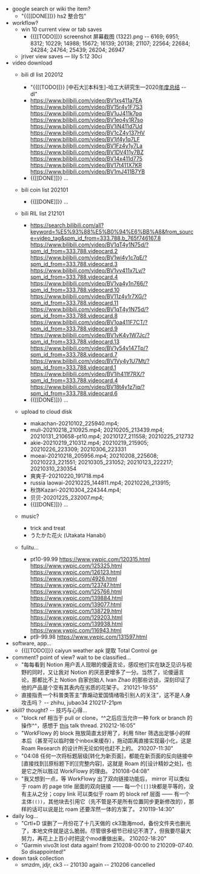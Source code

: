 - google search or wiki the item?
    - "{{[[DONE]]}} hs2 整合包"
- workflow?
    - win 10 current view or tab saves
        - {{[[TODO]]}} screenshot 屏幕截图 (1322).png -- 6169; 6951; 8312; 10229; 14988; 15672; 16139; 20138; 21107; 22564; 22684; 24284; 24764; 25439; 26204; 26947
    - jriver view saves — lily 5:12 30ci
- video download 
    - bili dl list 202012
        - "{{[[TODO]]}} [中石大][本科生]-哈工大研究生—2020[年度总结](https://www.bilibili.com/video/BV1ni4y1c7KG) -- dl"
        - https://www.bilibili.com/video/BV1xs411a7EA
https://www.bilibili.com/video/BV15r4y1F7S3
https://www.bilibili.com/video/BV1uJ411k7pq
https://www.bilibili.com/video/BV1eo4y1R7so
https://www.bilibili.com/video/BV1iN411d7Ud
https://www.bilibili.com/video/BV1cZ4y137HV
https://www.bilibili.com/video/BV1jf4y1q7LF
https://www.bilibili.com/video/BV1Fz4y1y7La
https://www.bilibili.com/video/BV1DV411y7BZ
https://www.bilibili.com/video/BV14x411d775
https://www.bilibili.com/video/BV17t411X7KR
https://www.bilibili.com/video/BV1mJ411B7YB
        - {{[[DONE]]}} ...

    - bili coin list 202101
        - {{[[DONE]]}} ...

    - bili RIL list 212101
        - https://search.bilibili.com/all?keyword=%E5%93%88%E5%B0%94%E6%BB%A8&from_source=video_tag&spm_id_from=333.788.b_765f746167.8
https://www.bilibili.com/video/BV1qT4y1N75d/?spm_id_from=333.788.videocard.2
https://www.bilibili.com/video/BV1wi4y1c7qE/?spm_id_from=333.788.videocard.3
https://www.bilibili.com/video/BV1vv411x7Lv/?spm_id_from=333.788.videocard.4
https://www.bilibili.com/video/BV1va4y1n766/?spm_id_from=333.788.videocard.10
https://www.bilibili.com/video/BV11z4y1r7XG/?spm_id_from=333.788.videocard.11
https://www.bilibili.com/video/BV1qT4y1N75d/?spm_id_from=333.788.videocard.8
https://www.bilibili.com/video/BV1oa411F7CT/?spm_id_from=333.788.videocard.9
https://www.bilibili.com/video/BV1vK4y1W7Jc/?spm_id_from=333.788.videocard.13
https://www.bilibili.com/video/BV1y54y147Tp/?spm_id_from=333.788.videocard.7
https://www.bilibili.com/video/BV1Vy4y1U7Mt/?spm_id_from=333.788.videocard.1
https://www.bilibili.com/video/BV1ih411f7RX/?spm_id_from=333.788.videocard.4
https://www.bilibili.com/video/BV18t4y1z7jq/?spm_id_from=333.788.videocard.6
        - {{[[DONE]]}} ...

    - upload to cloud disk
        - makachan-20210102_225940.mp4; 
        - muli-20210218_210925.mp4; 20210205_213439.mp4; 20210131_210658-pt10.mp4; 20210127_211558; 20210225_212732
        - akie-20210219_210312.mp4; 20210219_215905; 20210226_223309; 20210306_223331
        - moeai-20210218_205956.mp4; 20210208_225608; 20210223_221551; 20210305_231052; 20210123_222217; 20210310_230354
        - 爽爽子-20210220_191718.mp4
        - russia laowai-20210225_144811.mp4; 20210226_213915; 
        - 秋饰Kazari-20210304_224344.mp4; 
        - 贝贝-20201225_232007.mp4; 
        - {{[[DONE]]}} ...

    - music?
        - trick and treat
        - うたかた花火 (Utakata Hanabi)
    - fulitu...
        - pt10-99.99
https://www.ywpic.com/120315.html
https://www.ywpic.com/125325.html
https://www.ywpic.com/126123.html
https://www.ywpic.com/4926.html
https://www.ywpic.com/123747.html
https://www.ywpic.com/125766.html
https://www.ywpic.com/139884.html
https://www.ywpic.com/139077.html
https://www.ywpic.com/138729.html
https://www.ywpic.com/129203.html
https://www.ywpic.com/139938.html
https://www.ywpic.com/116943.html
        - pt9-99.98
https://www.ywpic.com/131597.html
- software, app...
    - {{[[TODO]]}} caiyun weather
apk 提取
Total Control
ge
- comment? point of view? wait to be classified...
    - "每每看到 Notion 用户丢人现眼的傻逼言论，感叹他们实在缺乏见识与视野的同时，又让我对 Notion 的厌恶更增多了一分。当然了，论傻逼言论，那都比不上 Notion 自家创始人 Ivan Zhao 的那些访谈，深刻印证了他的产品是个空有其表内在劣质的花架子。
210121-19:55"
    - 直接指责一个科普类答主“靠煽动爱国情绪吸引别人的关注”，这不是人身攻击吗？   -- zhihu, jubao34
210217-21pm
- skill? thought?  -- 技巧与心得...
    - "block ref 相当于 pull or clone，^^之后应当允许一种 fork or branch 的操作^^，感想于 [this](https://cn.logseq.com/t/topic/290/8) talk thread.
210212-16:05"
    - "WorkFlowy 的 block 拖放简直太好用了，利用 filter 筛选出足够小的样本后（甚至可以临时做个inbox来缓存），拖动距离直接实现最小化，这是 Roam Research 的设计所无论如何也赶不上的。
210207-11:30"
    - "04:08 任何一次将标题层级[转化为新页面]，都能在新页面的反向链接中[直接找到][原标题下的][完整内容]，这就是 Roam 的[设计精妙之处]，也是它之所以胜过 WorkFlowy 的理由。
210108-04:08"
    - "我又想到一点，等 WorkFlowy 出了双向链接功能后， mirror 可以类似于 roam 的 page title 层面的双向链接 —— 每一个`[[]]`块都是平等的，没有主从之分；copy link 可以类似于 roam 的 block ref 层面 —— 有一个主体`(())`，其他块去引用它（先不管是不是所有位置同步更新修改的），那样的话可以说是比 roam 还要浑然一体的方案了。
210119-14:30"
- daily log...
    - "Crtl+D 误删了一月份花了十几天做的 ck3渤海mod，备份文件夹也删光了，本地文件就是这么脆弱。尽管很多细节已经记不清了，但我要尽最大努力，再花上上百小时把这个mod重做出来。
210202-18:20"
    - "Garmin vivo3t lost data again! from 210208-00:00 to 210209-07:40. So disappointed!"
- down task collection
    - smzdm, jdjr, ck3 -- 210130 again -- 210206 cancelled
